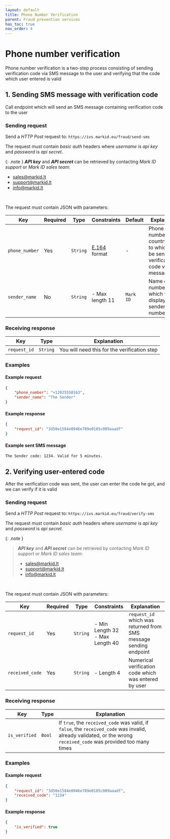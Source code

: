 ```yaml
---
layout: default
title: Phone Number Verification
parent: Fraud prevention services
has_toc: true
nav_order: 4
---
```


# Phone number verification

Phone number verification is a two-step process consisting of sending verification code via SMS message to the user and verifying that the code which user entered is valid

## 1. Sending SMS message with verification code

Call endpoint which will send an SMS message containing verification code to the user

### Sending request

Send a *HTTP Post* request to: `https://ivs.markid.eu/fraud/send-sms`

The request must contain *basic auth* headers where *username* is *api key* and *password* is *api secret*.

{: .note }
***API key*** and ***API secret*** can be retrieved by contacting *Mark ID support* or *Mark ID sales team*:
- sales@markid.lt
- support@markid.lt
- info@markid.lt

<br/>

The request must contain JSON with parameters:

|Key           |Required|Type    |Constraints    |Default |Explanation|
|--------------|--------|--------|---------------|--------|-----------|
|`phone_number`|Yes     |`String`|[E.164](https://en.wikipedia.org/wiki/E.164) format|-|Phone number with country code, to which will be sent the verification code via SMS message|
|`sender_name` |No      |`String`|- Max length 11|`Mark ID`|Name or number which will be displayed as sender number/name|


### Receiving response

|Key         |Type    |Explanation                                 |
|------------|--------|--------------------------------------------|
|`request_id`|`String`|You will need this for the verification step|


### Examples

#### Example request

```json
{
    "phone_number": "+12025550163",
    "sender_name": "The Sender"
}
```

#### Example response

```json
{
    "request_id": "3d50e1584e0946e789e0185c009aaadf"
}
```

#### Example sent SMS message

```
The Sender code: 1234. Valid for 5 minutes. 
```


## 2. Verifying user-entered code

After the verification code was sent, the user can enter the code he got, and we can verify if it is valid

### Sending request

Send a *HTTP Post* request to: `https://ivs.markid.eu/fraud/verify-sms`

The request must contain *basic auth* headers where *username* is *api key* and *password* is *api secret*.

{: .note }
> ***API key*** and ***API secret*** can be retrieved by contacting *Mark ID support* or *Mark ID sales team*:
> - sales@markid.lt
> - support@markid.lt
> - info@markid.lt

<br/>

The request must contain JSON with parameters:

|Key            |Required|Type    |Constraints|Explanation|
|---------------|--------|--------|-----------|-----------|
|`request_id`   |Yes     |`String`|- Min Length 32<br/>- Max Length 40|`request_id` which was returned from SMS message sending endpoint|
|`received_code`|Yes     |`String`|- Length 4 |Numerical verification code which was entered by user|


### Receiving response

|Key          |Type  |Explanation|
|-------------|------|-----------|
|`is_verified`|`Bool`|If `true`, the `received_code` was valid, if `false`, the `received_code` was invalid, already validated, or the wrong `received_code` was provided too many times|


### Examples

#### Example request

```json
{
    "request_id": "3d50e1584e0946e789e0185c009aaadf",
    "received_code": "1234"
}
```

#### Example response

```json
{
    "is_verified": true
}
```
